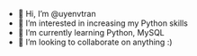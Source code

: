 - 👋 Hi, I’m @uyenvtran
- 👀 I’m interested in increasing my Python skills
- 🌱 I’m currently learning Python, MySQL
- 💞️ I’m looking to collaborate on anything :)
